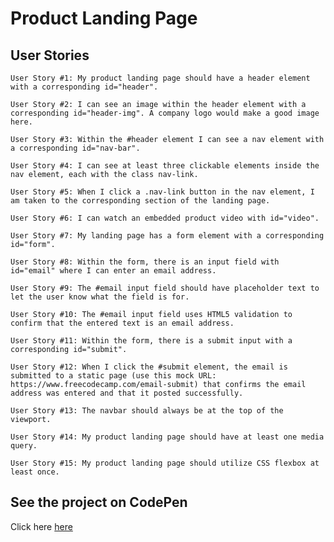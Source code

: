 # Product Landing Page

## User Stories

```shell
User Story #1: My product landing page should have a header element with a corresponding id="header".
```

```shell
User Story #2: I can see an image within the header element with a corresponding id="header-img". A company logo would make a good image here.
```

```shell
User Story #3: Within the #header element I can see a nav element with a corresponding id="nav-bar".
```

```shell
User Story #4: I can see at least three clickable elements inside the nav element, each with the class nav-link.
```

```shell
User Story #5: When I click a .nav-link button in the nav element, I am taken to the corresponding section of the landing page.
```

```shell
User Story #6: I can watch an embedded product video with id="video".
```

```shell
User Story #7: My landing page has a form element with a corresponding id="form".
```

```shell
User Story #8: Within the form, there is an input field with id="email" where I can enter an email address.
```

```shell
User Story #9: The #email input field should have placeholder text to let the user know what the field is for.
```

```shell
User Story #10: The #email input field uses HTML5 validation to confirm that the entered text is an email address.
```

```shell
User Story #11: Within the form, there is a submit input with a corresponding id="submit".
```

```shell
User Story #12: When I click the #submit element, the email is submitted to a static page (use this mock URL: https://www.freecodecamp.com/email-submit) that confirms the email address was entered and that it posted successfully.
```

```shell
User Story #13: The navbar should always be at the top of the viewport.
```

```shell
User Story #14: My product landing page should have at least one media query.
```

```shell
User Story #15: My product landing page should utilize CSS flexbox at least once.
```

## See the project on CodePen
Click here [here](https://codepen.io/ziaullahzia/full/MzNQvL/)
